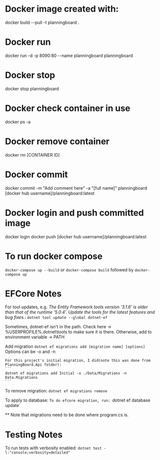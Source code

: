 # Docker image created with:
docker build --pull -t planningboard .

# Docker run
docker run -d -p 8090:80 --name planningboard planningboard

# Docker stop
docker stop planningboard

# Docker check container in use
docker ps -a

# Docker remove container
docker rm [CONTAINER ID]

# Docker commit
docker commit -m "Add comment here" -a "[full name]" planningboard [docker hub username]/planningboard:latest

# Docker login and push committed image
docker login
docker push [docker hub username]/planningboard:latest

# To run docker compose
`docker-compose up --build`
or
`docker-compose build` followed by `docker-compose up`


# EFCore Notes
For tool updates, e.g. _The Entity Framework tools version '3.1.6' is older than that of the runtime '5.0.4'. Update the tools for the latest features and bug fixes._:
    `dotnet tool update --global dotnet-ef`

Sometimes, dotnet-ef isn't in the path. Check here ->  %USERPROFILE%\.dotnet\tools to make sure it is there. Otherwise, add to environment variable -> PATH

Add migration
    `dotnet ef migrations add [migration name] [options]`
    Options can be -o <PATH> and -n <NAMESPACE>

    For this project's initial migration, I did(note this was done from PlanningBoard.Api folder):
    ```
    dotnet ef migrations add Initial -o ./Data/Migrations -n Data.Migrations
    ```
To remove migration:
    `dotnet ef migrations remove`

To apply to database:
    `To do efcore migration, run:
    `dotnet ef database update`

** Note that migrations need to be done where program.cs is.

# Testing Notes
To run tests with verbosity enabled:
`dotnet test -l:"console;verbosity=detailed"`
